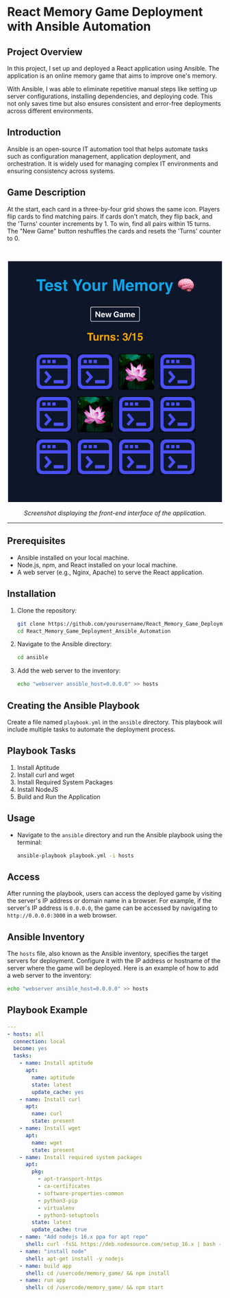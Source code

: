 # React Memory Game Deployment with Ansible Automation

## Project Overview

In this project, I set up and deployed a React application using Ansible. The application is an online memory game that aims to improve one's memory.

With Ansible, I was able to eliminate repetitive manual steps like setting up server configurations, installing dependencies, and deploying code. This not only saves time but also ensures consistent and error-free deployments across different environments.

## Introduction

Ansible is an open-source IT automation tool that helps automate tasks such as configuration management, application deployment, and orchestration. It is widely used for managing complex IT environments and ensuring consistency across systems.

## Game Description

At the start, each card in a three-by-four grid shows the same icon. Players flip cards to find matching pairs. If cards don't match, they flip back, and the 'Turns' counter increments by 1. To win, find all pairs within 15 turns. The "New Game" button reshuffles the cards and resets the 'Turns' counter to 0.

<br>

<p align="center">
  <img src="GamePicture.png" alt="Front End" style="width:500px;">
</p>
<div align="center">

_Screenshot displaying the front-end interface of the application._

</div>

---

## Prerequisites

- Ansible installed on your local machine.
- Node.js, npm, and React installed on your local machine.
- A web server (e.g., Nginx, Apache) to serve the React application.

## Installation

1. Clone the repository:
    ```bash
    git clone https://github.com/yourusername/React_Memory_Game_Deployment_Ansible_Automation.git
    cd React_Memory_Game_Deployment_Ansible_Automation
    ```

2. Navigate to the Ansible directory:
    ```bash
    cd ansible
    ```

3. Add the web server to the inventory:
    ```bash
    echo "webserver ansible_host=0.0.0.0" >> hosts
    ```

## Creating the Ansible Playbook

Create a file named `playbook.yml` in the `ansible` directory. This playbook will include multiple tasks to automate the deployment process.

## Playbook Tasks

1. Install Aptitude
2. Install curl and wget
3. Install Required System Packages
4. Install NodeJS
5. Build and Run the Application

## Usage

- Navigate to the `ansible` directory and run the Ansible playbook using the terminal:

  ```bash
  ansible-playbook playbook.yml -i hosts

## Access

After running the playbook, users can access the deployed game by visiting the server's IP address or domain name in a browser. 
For example, if the server's IP address is `0.0.0.0`, the game can be accessed by navigating to `http://0.0.0.0:3000` in a web browser.

## Ansible Inventory

The `hosts` file, also known as the Ansible inventory, specifies the target servers for deployment. Configure it with the IP address or hostname of the server where the game will be deployed. 
Here is an example of how to add a web server to the inventory:

```bash
echo "webserver ansible_host=0.0.0.0" >> hosts

```
## Playbook Example

```yaml
---
- hosts: all
  connection: local
  become: yes
  tasks:
    - name: Install aptitude
      apt:
        name: aptitude
        state: latest
        update_cache: yes
    - name: Install curl
      apt:
        name: curl
        state: present
    - name: Install wget
      apt:
        name: wget
        state: present
    - name: Install required system packages
      apt:
        pkg:
          - apt-transport-https
          - ca-certificates
          - software-properties-common
          - python3-pip
          - virtualenv
          - python3-setuptools
        state: latest
        update_cache: true
    - name: "Add nodejs 16.x ppa for apt repo"
      shell: curl -fsSL https://deb.nodesource.com/setup_16.x | bash -
    - name: "install node"
      shell: apt-get install -y nodejs
    - name: build app
      shell: cd /usercode/memory_game/ && npm install
    - name: run app
      shell: cd /usercode/memory_game/ && npm start
